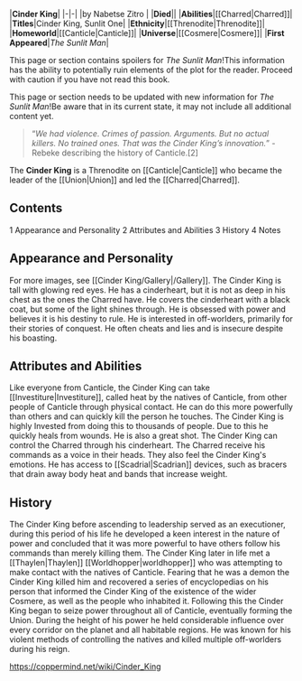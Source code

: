 |**Cinder King**|
|-|-|
|by  Nabetse Zitro |
|**Died**||
|**Abilities**|[[Charred\|Charred]]|
|**Titles**|Cinder King, Sunlit One|
|**Ethnicity**|[[Threnodite\|Threnodite]]|
|**Homeworld**|[[Canticle\|Canticle]]|
|**Universe**|[[Cosmere\|Cosmere]]|
|**First Appeared**|*The Sunlit Man*|

This page or section contains spoilers for *The Sunlit Man*!This information has the ability to potentially ruin elements of the plot for the reader. Proceed with caution if you have not read this book.

This page or section needs to be updated with new information for *The Sunlit Man*!Be aware that in its current state, it may not include all additional content yet.

>“*We had violence. Crimes of passion. Arguments. But no actual killers. No trained ones. That was the Cinder King’s innovation.*”
\-Rebeke describing the history of Canticle.[2]


The **Cinder King** is a Threnodite on [[Canticle\|Canticle]] who became the leader of the [[Union\|Union]] and led the [[Charred\|Charred]].

## Contents

1 Appearance and Personality
2 Attributes and Abilities
3 History
4 Notes


## Appearance and Personality
For more images, see [[Cinder King/Gallery\|/Gallery]].
The Cinder King is tall with glowing red eyes. He has a cinderheart, but it is not as deep in his chest as the ones the Charred have. He covers the cinderheart with a black coat, but some of the light shines through.
He is obsessed with power and believes it is his destiny to rule. He is interested in off-worlders, primarily for their stories of conquest. He often cheats and lies and is insecure despite his boasting.

## Attributes and Abilities
Like everyone from Canticle, the Cinder King can take [[Investiture\|Investiture]], called heat by the natives of Canticle, from other people of Canticle through physical contact. He can do this more powerfully than others and can quickly kill the person he touches. The Cinder King is highly Invested from doing this to thousands of people. Due to this he quickly heals from wounds. He is also a great shot.
The Cinder King can control the Charred through his cinderheart. The Charred receive his commands as a voice in their heads. They also feel the Cinder King's emotions.
He has access to [[Scadrial\|Scadrian]] devices, such as bracers that drain away body heat and bands that increase weight.

## History
The Cinder King before ascending to leadership served as an executioner, during this period of his life he developed a keen interest in the nature of power and concluded that it was more powerful to have others follow his commands than merely killing them.
The Cinder King later in life met a [[Thaylen\|Thaylen]] [[Worldhopper\|worldhopper]] who was attempting to make contact with the natives of Canticle. Fearing that he was a demon the Cinder King killed him and recovered a series of encyclopedias on his person that informed the Cinder King of the existence of the wider Cosmere, as well as the people who inhabited it.
Following this the Cinder King began to seize power throughout all of Canticle, eventually forming the Union. During the height of his power he held considerable influence over every corridor on the planet and all habitable regions. He was known for his violent methods of controlling the natives and killed multiple off-worlders during his reign.



https://coppermind.net/wiki/Cinder_King